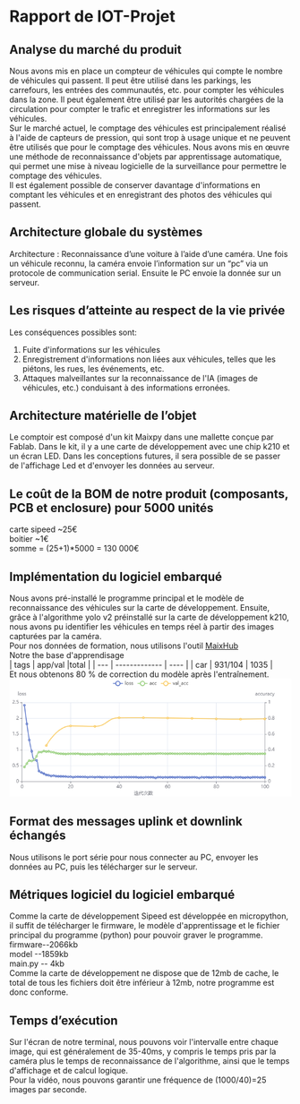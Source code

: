 # Rapport de IOT-Projet
## 
## Analyse du marché du produit
Nous avons mis en place un compteur de véhicules qui compte le nombre de véhicules qui passent. Il peut être utilisé dans les parkings, les carrefours, les entrées des communautés, etc. pour compter les véhicules dans la zone. Il peut également être utilisé par les autorités chargées de la circulation pour compter le trafic et enregistrer les informations sur les véhicules.   
Sur le marché actuel, le comptage des véhicules est principalement réalisé à l'aide de capteurs de pression, qui sont trop à usage unique et ne peuvent être utilisés que pour le comptage des véhicules. Nous avons mis en œuvre une méthode de reconnaissance d'objets par apprentissage automatique, qui permet une mise à niveau logicielle de la surveillance pour permettre le comptage des véhicules.  
Il est également possible de conserver davantage d'informations en comptant les véhicules et en enregistrant des photos des véhicules qui passent.
## Architecture globale du systèmes
Architecture : Reconnaissance d’une voiture à l’aide d’une caméra. Une fois un véhicule reconnu, la caméra envoie l’information sur un “pc” via un protocole de communication serial. Ensuite le PC envoie la donnée sur un serveur. 
## Les risques d’atteinte au respect de la vie privée
Les conséquences possibles sont:
1. Fuite d'informations sur les véhicules
2. Enregistrement d'informations non liées aux véhicules, telles que les piétons, les rues, les événements, etc.
3. Attaques malveillantes sur la reconnaissance de l'IA (images de véhicules, etc.) conduisant à des informations erronées.
## Architecture matérielle de l’objet
Le comptoir est composé d'un kit Maixpy dans une mallette conçue par Fablab. Dans le kit, il y a une carte de développement avec une chip k210 et un écran LED. Dans les conceptions futures, il sera possible de se passer de l'affichage Led et d'envoyer les données au serveur. 
##  Le coût de la BOM de notre produit (composants, PCB et enclosure) pour 5000 unités
carte sipeed ~25€  
boitier ~1€  
somme = (25+1)*5000 = 130 000€
## Implémentation du logiciel embarqué
Nous avons pré-installé le programme principal et le modèle de reconnaissance des véhicules sur la carte de développement. Ensuite, grâce à l'algorithme yolo v2 préinstallé sur la carte de développement k210, nous avons pu identifier les véhicules en temps réel à partir des images capturées par la caméra.  
Pour nos données de formation, nous utilisons l'outil [MaixHub](https://maixhub.com/)  
Notre the base d'apprendisage  
| tags | app/val |total |
| --- | ------------- | ---- |
| car | 931/104 | 1035 |  
Et nous obtenons 80 % de correction du modèle après l'entraînement.![](loss_acc.png)
## Format des messages uplink et downlink échangés
Nous utilisons le port série pour nous connecter au PC, envoyer les données au PC, puis les télécharger sur le serveur.
## Métriques logiciel du logiciel embarqué
Comme la carte de développement Sipeed est développée en micropython, il suffit de télécharger le firmware, le modèle d'apprentissage et le fichier principal du programme (python) pour pouvoir graver le programme.  
firmware--2066kb  
model   --1859kb  
main.py --   4kb  
Comme la carte de développement ne dispose que de 12mb de cache, le total de tous les fichiers doit être inférieur à 12mb, notre programme est donc conforme.
## Temps d’exécution
Sur l'écran de notre terminal, nous pouvons voir l'intervalle entre chaque image, qui est généralement de 35-40ms, y compris le temps pris par la caméra plus le temps de reconnaissance de l'algorithme, ainsi que le temps d'affichage et de calcul logique.  
Pour la vidéo, nous pouvons garantir une fréquence de (1000/40)=25 images par seconde.